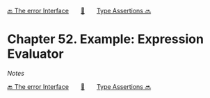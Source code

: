 [🔙 The error Interface][previous-chapter]&nbsp;&nbsp;&nbsp;&nbsp;&nbsp;&nbsp;&nbsp;[🏡][readme]&nbsp;&nbsp;&nbsp;&nbsp;&nbsp;&nbsp;&nbsp;[Type Assertions 🔜][upcoming-chapter]

# Chapter 52. Example: Expression Evaluator

_Notes_

[🔙 The error Interface][previous-chapter]&nbsp;&nbsp;&nbsp;&nbsp;&nbsp;&nbsp;&nbsp;[🏡][readme]&nbsp;&nbsp;&nbsp;&nbsp;&nbsp;&nbsp;&nbsp;[Type Assertions 🔜][upcoming-chapter]

[readme]: README.md
[previous-chapter]: ch051-the-error-interface.md
[upcoming-chapter]: ch053-type-assertions.md